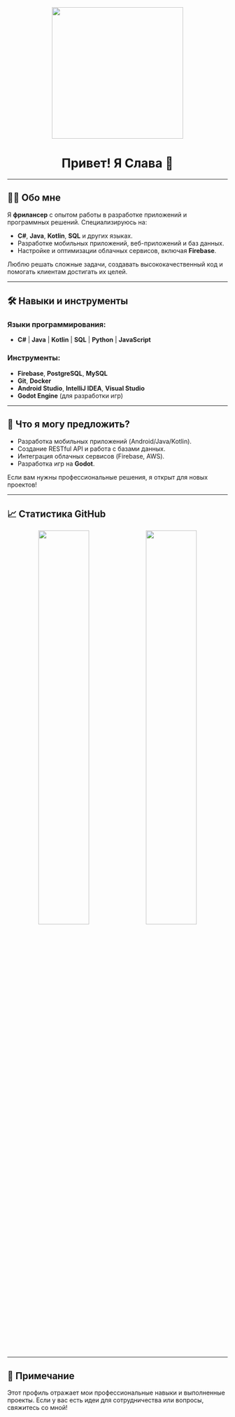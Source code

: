 <div id="header" align="center">
  <img src="https://media.giphy.com/media/v1.Y2lkPTc5MGI3NjExMGFqNmk2ZWh3bWhjY2Jld2dxMDJtZHRqcmFlNWgxY3Jxc2Z0cjNkMCZlcD12MV9pbnRlcm5hbF9naWZfYnlfaWQmY3Q9Zw/L1R1tvI9svkIWwpVYr/giphy.gif" width="300"/>
</div>

<h1 align="center">Привет! Я Слава 👋</h1>

---

## 🙋‍♂️ Обо мне

Я **фрилансер** с опытом работы в разработке приложений и программных решений. Специализируюсь на:
- **C#**, **Java**, **Kotlin**, **SQL** и других языках.
- Разработке мобильных приложений, веб-приложений и баз данных.
- Настройке и оптимизации облачных сервисов, включая **Firebase**.

Люблю решать сложные задачи, создавать высококачественный код и помогать клиентам достигать их целей.

---

## 🛠️ Навыки и инструменты
### Языки программирования:
- **C#** | **Java** | **Kotlin** | **SQL** | **Python** | **JavaScript**

### Инструменты:
- **Firebase**, **PostgreSQL**, **MySQL**
- **Git**, **Docker**
- **Android Studio**, **IntelliJ IDEA**, **Visual Studio**
- **Godot Engine** (для разработки игр)

---

## 💼 Что я могу предложить?
- Разработка мобильных приложений (Android/Java/Kotlin).
- Создание RESTful API и работа с базами данных.
- Интеграция облачных сервисов (Firebase, AWS).
- Разработка игр на **Godot**.

Если вам нужны профессиональные решения, я открыт для новых проектов!

---

## 📈 Статистика GitHub

<div align="center">
  <img src="https://github-readme-stats.vercel.app/api?username=Nipplexxx&show_icons=true&theme=radical" width="48%">
  <img src="https://github-readme-stats.vercel.app/api/top-langs/?username=Nipplexxx&layout=compact&theme=radical" width="48%">
</div>

---

## 📝 Примечание
Этот профиль отражает мои профессиональные навыки и выполненные проекты. Если у вас есть идеи для сотрудничества или вопросы, свяжитесь со мной!
